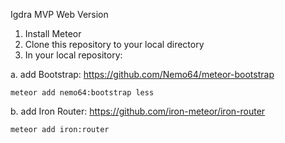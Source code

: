 Igdra MVP Web Version

1. Install Meteor
2. Clone this repository to your local directory
2. In your local repository:

  a. add Bootstrap: https://github.com/Nemo64/meteor-bootstrap

    meteor add nemo64:bootstrap less
    
  b. add Iron Router: https://github.com/iron-meteor/iron-router
  
    meteor add iron:router
